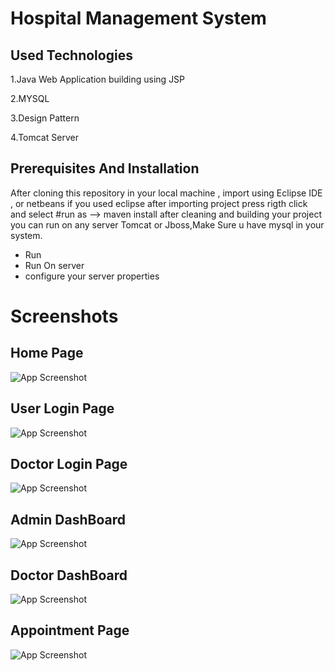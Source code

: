 # Hospital Management System

## Used Technologies
1.Java Web Application building using JSP

2.MYSQL

3.Design Pattern

4.Tomcat Server


## Prerequisites And Installation
After cloning this repository in your local machine , import using Eclipse IDE , or netbeans if you used eclipse after importing project press rigth click and select #run as --> maven install after cleaning and building your project you can run on any server Tomcat or Jboss,Make Sure u have mysql in your system.

- Run
- Run On server
- configure your server properties

# Screenshots

## Home Page

![App Screenshot](https://ik.imagekit.io/Amazon124/HSM/Screenshot_2023-05-03_141815.png?updatedAt=1686843222667)

## User Login Page

![App Screenshot](https://ik.imagekit.io/Amazon124/HSM/userloginhsm.png?updatedAt=1686843444985)

## Doctor Login Page

![App Screenshot](https://ik.imagekit.io/Amazon124/HSM/doctorloginhsm.png?updatedAt=1686843444953)

## Admin DashBoard

![App Screenshot](https://ik.imagekit.io/Amazon124/HSM/admindashhsm.png?updatedAt=1686843444466)

## Doctor DashBoard

![App Screenshot](https://ik.imagekit.io/Amazon124/HSM/doctordashBoard.png?updatedAt=1686843445023)

## Appointment Page

![App Screenshot](https://ik.imagekit.io/Amazon124/HSM/Screenshot_2023-05-03_141025.png?updatedAt=1686845082045)
